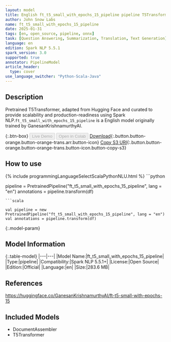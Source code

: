 ```yaml
---
layout: model
title: English ft_t5_small_with_epochs_15_pipeline pipeline T5Transformer from GanesanKrishnamurthyAI
author: John Snow Labs
name: ft_t5_small_with_epochs_15_pipeline
date: 2025-01-31
tags: [en, open_source, pipeline, onnx]
task: [Question Answering, Summarization, Translation, Text Generation]
language: en
edition: Spark NLP 5.5.1
spark_version: 3.0
supported: true
annotator: PipelineModel
article_header:
  type: cover
use_language_switcher: "Python-Scala-Java"
---
```


## Description

Pretrained T5Transformer, adapted from Hugging Face and curated to provide scalability and production-readiness using Spark NLP.`ft_t5_small_with_epochs_15_pipeline` is a English model originally trained by GanesanKrishnamurthyAI.

{:.btn-box}
<button class="button button-orange" disabled>Live Demo</button>
<button class="button button-orange" disabled>Open in Colab</button>
[Download](https://s3.amazonaws.com/auxdata.johnsnowlabs.com/public/models/ft_t5_small_with_epochs_15_pipeline_en_5.5.1_3.0_1738327436309.zip){:.button.button-orange.button-orange-trans.arr.button-icon}
[Copy S3 URI](s3://auxdata.johnsnowlabs.com/public/models/ft_t5_small_with_epochs_15_pipeline_en_5.5.1_3.0_1738327436309.zip){:.button.button-orange.button-orange-trans.button-icon.button-copy-s3}

## How to use



<div class="tabs-box" markdown="1">
{% include programmingLanguageSelectScalaPythonNLU.html %}
```python

pipeline = PretrainedPipeline("ft_t5_small_with_epochs_15_pipeline", lang = "en")
annotations =  pipeline.transform(df)   

```
```scala

val pipeline = new PretrainedPipeline("ft_t5_small_with_epochs_15_pipeline", lang = "en")
val annotations = pipeline.transform(df)

```
</div>

{:.model-param}
## Model Information

{:.table-model}
|---|---|
|Model Name:|ft_t5_small_with_epochs_15_pipeline|
|Type:|pipeline|
|Compatibility:|Spark NLP 5.5.1+|
|License:|Open Source|
|Edition:|Official|
|Language:|en|
|Size:|283.6 MB|

## References

https://huggingface.co/GanesanKrishnamurthyAI/ft-t5-small-with-epochs-15

## Included Models

- DocumentAssembler
- T5Transformer